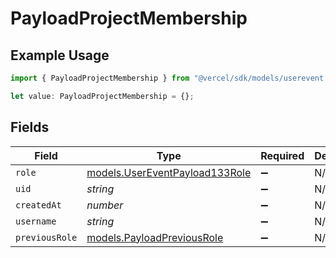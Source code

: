 # PayloadProjectMembership

## Example Usage

```typescript
import { PayloadProjectMembership } from "@vercel/sdk/models/userevent.js";

let value: PayloadProjectMembership = {};
```

## Fields

| Field                                                                  | Type                                                                   | Required                                                               | Description                                                            |
| ---------------------------------------------------------------------- | ---------------------------------------------------------------------- | ---------------------------------------------------------------------- | ---------------------------------------------------------------------- |
| `role`                                                                 | [models.UserEventPayload133Role](../models/usereventpayload133role.md) | :heavy_minus_sign:                                                     | N/A                                                                    |
| `uid`                                                                  | *string*                                                               | :heavy_minus_sign:                                                     | N/A                                                                    |
| `createdAt`                                                            | *number*                                                               | :heavy_minus_sign:                                                     | N/A                                                                    |
| `username`                                                             | *string*                                                               | :heavy_minus_sign:                                                     | N/A                                                                    |
| `previousRole`                                                         | [models.PayloadPreviousRole](../models/payloadpreviousrole.md)         | :heavy_minus_sign:                                                     | N/A                                                                    |
